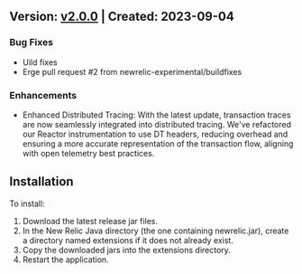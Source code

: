 ## Version: [v2.0.0](https://github.com/newrelic-experimental/newrelic-java-reactor/releases/tag/v2.0.0) | Created: 2023-09-04
### Bug Fixes
- Uild fixes
- Erge pull request #2 from newrelic-experimental/buildfixes

### Enhancements
- Enhanced Distributed Tracing: With the latest update, transaction traces are now seamlessly integrated into distributed tracing. We've refactored our Reactor instrumentation to use DT headers, reducing overhead and ensuring a more accurate representation of the transaction flow, aligning with open telemetry best practices.


## Installation
   
To install:

1. Download the latest release jar files.
2. In the New Relic Java directory (the one containing newrelic.jar), create a directory named extensions if it does not already exist.
3. Copy the downloaded jars into the extensions directory.
4. Restart the application.
